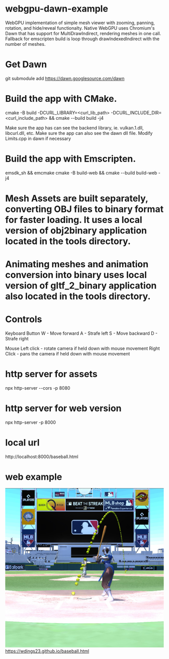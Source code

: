 # webgpu-dawn-example

WebGPU implementation of simple mesh viewer with zooming, panning, rotation, and hide/reveal functionalty. Native WebGPU uses Chromium's Dawn that has support for MultiDrawIndirect, rendering meshes in one call. Fallback for emscripten build is loop through drawIndexedIndirect with the number of meshes.

# Get Dawn
git submodule add https://dawn.googlesource.com/dawn

# Build the app with CMake.
cmake -B build -DCURL_LIBRARY=<curl_lib_path> -DCURL_INCLUDE_DIR=<curl_include_path> && cmake --build build -j4

Make sure the app has can see the backend library, ie. vulkan.1.dll, libcurl.dll, etc.
Make sure the app can also see the dawn dll file.
Modify Limits.cpp in dawn if necessary

# Build the app with Emscripten.
emsdk_sh && emcmake cmake -B build-web && cmake --build build-web -j4

# Mesh Assets are built separately, converting OBJ files to binary format for faster loading. It uses a local version of obj2binary application located in the tools directory.
# Animating meshes and animation conversion into binary uses local version of gltf_2_binary application also located in the tools directory.

# Controls
Keyboard Button
    W - Move forward
    A - Strafe left
    S - Move backward
    D - Strafe right
    
Mouse
    Left click - rotate camera if held down with mouse movement 
    Right Click - pans the camera if held down with mouse movement 

# http server for assets
npx http-server --cors -p 8080

# http server for web version
npx http-server -p 8000

# local url
http://localhost:8000/baseball.html

# web example
![Screen Shot](screenshot.jpg)
https://wdings23.github.io/baseball.html

